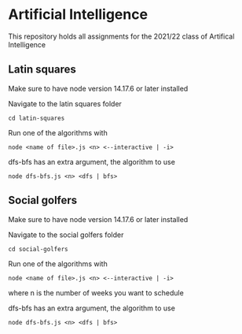 # Artificial Intelligence

This repository holds all assignments for the 2021/22 class of Artifical Intelligence

## Latin squares

Make sure to have node version 14.17.6 or later installed

Navigate to the latin squares folder

`cd latin-squares`

Run one of the algorithms with

`node <name of file>.js <n> <--interactive | -i>`

dfs-bfs has an extra argument, the algorithm to use

`node dfs-bfs.js <n> <dfs | bfs>`

## Social golfers

Make sure to have node version 14.17.6 or later installed

Navigate to the social golfers folder

`cd social-golfers`

Run one of the algorithms with

`node <name of file>.js <n> <--interactive | -i>`

where n is the number of weeks you want to schedule

dfs-bfs has an extra argument, the algorithm to use

`node dfs-bfs.js <n> <dfs | bfs>`
